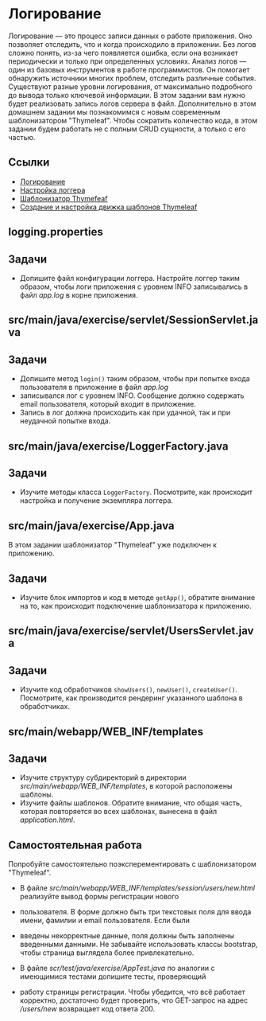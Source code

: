 # Логирование

Логирование — это процесс записи данных о работе приложения. Оно позволяет отследить, что и когда происходило в приложении. 
Без логов сложно понять, из-за чего появляется ошибка, если она возникает периодически и только при определенных условиях. 
Анализ логов — один из базовых инструментов в работе программистов. Он помогает обнаружить источники многих проблем, 
отследить различные события. Существуют разные уровни логирования, от максимально подробного до вывода только ключевой информации. 
В этом задании вам нужно будет реализовать запись логов сервера в файл. Дополнительно в этом домашнем задании мы 
познакомимся с новым современным шаблонизатором "Thymeleaf". Чтобы сократить количество кода, в этом задании будем работать не с полным CRUD сущности, а только с его частью.

## Ссылки

* [Логирование](https://guides.hexlet.io/ru/logging/)
* [Настройка логгера](https://docs.oracle.com/cd/E57471_01/bigData.100/data_processing_bdd/src/rdp_logging_config.html)
* [Шаблонизатор Thymefeaf](https://www.thymeleaf.org/)
* [Создание и настройка движка шаблонов Thymeleaf](https://www.thymeleaf.org/doc/tutorials/3.0/usingthymeleaf.html#creating-and-configuring-the-template-engine)

## logging.properties

## Задачи

* Допишите файл конфигурации логгера. Настройте логгер таким образом, чтобы логи приложения с уровнем INFO записывались в файл *app.log* в корне приложения.

## src/main/java/exercise/servlet/SessionServlet.java

## Задачи

* Допишите метод `login()` таким образом, чтобы при попытке входа пользователя в приложение в файл *app.log* 
* записывался лог с уровнем INFO. Сообщение должно содержать email пользователя, который входит в приложение. 
* Запись в лог должна происходить как при удачной, так и при неудачной попытке входа.

## src/main/java/exercise/LoggerFactory.java

## Задачи

* Изучите методы класса `LoggerFactory`. Посмотрите, как происходит настройка и получение экземпляра логгера.

## src/main/java/exercise/App.java

В этом задании шаблонизатор "Thymeleaf" уже подключен к приложению.

## Задачи

* Изучите блок импортов и код в методе `getApp()`, обратите внимание на то, как происходит подключение шаблонизатора к приложению.

## src/main/java/exercise/servlet/UsersServlet.java

## Задачи

* Изучите код обработчиков `showUsers()`, `newUser()`, `createUser()`. Посмотрите, как производится рендеринг указанного шаблона в обработчиках.

## src/main/webapp/WEB_INF/templates

## Задачи

* Изучите структуру субдиректорий в директории *src/main/webapp/WEB_INF/templates*, в которой расположены шаблоны.
* Изучите файлы шаблонов. Обратите внимание, что общая часть, которая повторяется во всех шаблонах, вынесена в файл *application.html*.

## Самостоятельная работа

Попробуйте самостоятельно поэксперементировать с шаблонизатором "Thymeleaf".

* В файле *src/main/webapp/WEB_INF/templates/session/users/new.html* реализуйте вывод формы регистрации нового 
* пользователя. В форме должно быть три текстовых поля для ввода имени, фамилии и email пользователя. Если были 
* введены некорректные данные, поля должны быть заполнены введенными данными. Не забывайте использовать классы bootstrap, чтобы страница выглядела более привлекательно.

* В файле *scr/test/java/exercise/AppTest.java* по аналогии с имеющимися тестами допишите тесты, проверяющий 
* работу страницы регистрации. Чтобы убедится, что всё работает корректно, достаточно будет проверить, что GET-запрос на адрес */users/new* возвращает код ответа 200.
